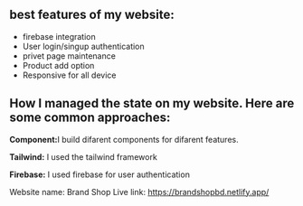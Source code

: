 <div>
  <h2>best features of my website:</h2>
  <ul>
    <li>firebase integration</li>
    <li>User login/singup authentication</li>
    <li>privet page maintenance</li>
    <li>Product add option</li>
     <li>Responsive for all device </li>
  </ul>

  <h2> How I managed the state on my website. Here are some common approaches:</h2>
    
  <p> <b>Component:</b>I build difarent components for difarent features.</p>
  <p><b>Tailwind:</b> I used the tailwind framework </p>
  <p><b>Firebase:</b> I used firebase for user authentication </p>
</div>

Website name: Brand Shop
Live link:  https://brandshopbd.netlify.app/
